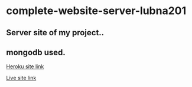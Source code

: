 # complete-website-server-lubna201
## Server site of my project..

## mongodb used.

[Heroku site link](https://guarded-island-57940.herokuapp.com/)

[Live site link](https://sl-event.web.app)
